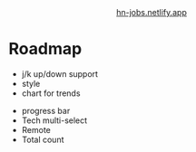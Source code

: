 
<div style="text-align: center; width:100%; margin-bottom: 30px;" >
  <a href="https://hn-jobs.netlify.app">hn-jobs.netlify.app</a>
</div>

# Roadmap
- j/k up/down support
- style
- chart for trends

+ progress bar
+ Tech multi-select
+ Remote
+ Total count
